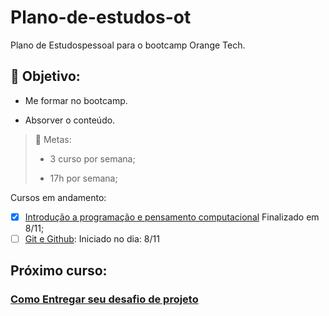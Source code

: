 # Plano-de-estudos-ot
Plano de Estudospessoal para o bootcamp Orange Tech.

## :star_struck: Objetivo:
- Me formar no bootcamp.

- Absorver o conteúdo.


> :dizzy:	Metas:
>
>- 3 curso por semana;
>
>- 17h por semana;

Cursos em andamento:

- [x] [Introdução a programação e pensamento computacional](https://web.dio.me/course/introducao-a-programacao-e-pensamento-computacional/learning/4e8b890d-eacf-4a02-a728-0c66e14de20f?back=/track/orange-tech&tab=undefined&moduleId=undefined) Finalizado em 8/11;
- [ ] [Git e Github](https://web.dio.me/course/introducao-ao-git-e-ao-github/learning/75b9fe49-6ed4-4480-83a7-7e37fc356aa9?back=/track/orange-tech&tab=undefined&moduleId=undefined): Iniciado no dia: 8/11

## Próximo curso:
### [Como Entregar seu desafio de projeto](https://web.dio.me/course/como-entregar-seu-desafio-de-projeto/learning/488fc49a-0738-4e9d-bf87-ea22d2591fde?back=/track/orange-tech&tab=undefined&moduleId=undefined) 

